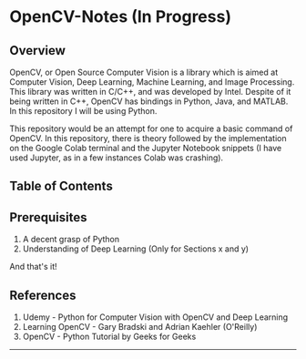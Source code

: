 # OpenCV-Notes (In Progress)

**Overview** 
------------------------
OpenCV, or Open Source Computer Vision is a library which is aimed at Computer Vision, Deep Learning, Machine Learning, and Image Processing. This library was written in C/C++, and was developed by Intel. Despite of it being written in C++, OpenCV has bindings in Python, Java, and MATLAB. In this repository I will be using Python.

This repository would be an attempt for one to acquire a basic command of OpenCV. In this repository, there is theory followed by the implementation on the Google Colab terminal and the Jupyter Notebook snippets (I have used Jupyter, as in a few instances Colab was crashing).

**Table of Contents**
------------------------

**Prerequisites**
-----------------------
1) A decent grasp of Python
2) Understanding of Deep Learning (Only for Sections x and y)

And that's it!

**References**
-----------------------
1) Udemy - Python for Computer Vision with OpenCV and Deep Learning
2) Learning OpenCV - Gary Bradski and Adrian Kaehler (O'Reilly)
3) OpenCV - Python Tutorial by Geeks for Geeks
-----------------------

